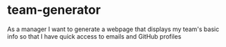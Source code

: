 # team-generator
As a manager I want to generate a webpage that displays my team's basic info so that I have quick access to emails and GitHub profiles

